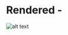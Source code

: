 # Rendered -


![alt text](https://github.com/MainaKimani/ReactCourse-Project-2/blob/Project-2/goal.PNG?raw=true 'Output')

